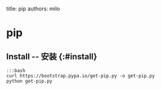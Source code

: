 title: pip
authors: milo

# pip

## Install -- 安装 {:#install}
```
:::bash
curl https://bootstrap.pypa.io/get-pip.py -o get-pip.py
python get-pip.py
```
